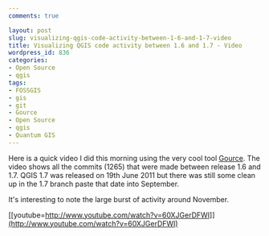 ```yaml
---
comments: true

layout: post
slug: visualizing-qgis-code-activity-between-1-6-and-1-7-video
title: Visualizing QGIS code activity between 1.6 and 1.7 - Video
wordpress_id: 836
categories:
- Open Source
- qgis
tags:
- FOSSGIS
- gis
- git
- Gource
- Open Source
- qgis
- Quantum GIS
---
```


Here is a quick video I did this morning using the very cool tool [Gource](http://code.google.com/p/gource/).  The video shows all the commits (1265) that were made between release 1.6 and 1.7.  QGIS 1.7 was released on 19th June 2011 but there was still some clean up in the 1.7 branch paste that date into September.

It's interesting to note the large burst of activity around November.    

[[youtube=http://www.youtube.com/watch?v=60XJGerDFWI]](http://www.youtube.com/watch?v=60XJGerDFWI)
